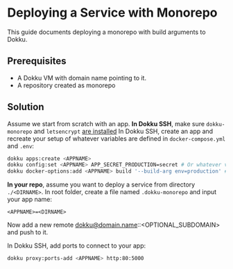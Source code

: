 # Deploying a Service with Monorepo

This guide documents deploying a monorepo with build arguments to Dokku.

## Prerequisites

- A Dokku VM with domain name pointing to it.
- A repository created as monorepo

## Solution

Assume we start from scratch with an app.
**In Dokku SSH**, make sure `dokku-monorepo` and `letsencrypt` [are installed](dokku-setup.md)
In Dokku SSH, create an app and recreate your setup of whatever variables are defined in `docker-compose.yml` and `.env`:

``` bash
dokku apps:create <APPNAME>
dokku config:set <APPNAME> APP_SECRET_PRODUCTION=secret # Or whatever variables you need from .env
dokku docker-options:add <APPNAME> build '--build-arg env=production' # Or whatever it is you need during
```

**In your repo**, assume you want to deploy a service from directory `./<DIRNAME>`. In root folder, create a file named `.dokku-monorepo` and input your app name:

```
<APPNAME>=<DIRNAME>
```

Now add a new remote dokku@domain.name:<APPNAME>:<OPTIONAL_SUBDOMAIN> and push to it.

In Dokku SSH, add ports to connect to your app:

``` bash
dokku proxy:ports-add <APPNAME> http:80:5000
```
